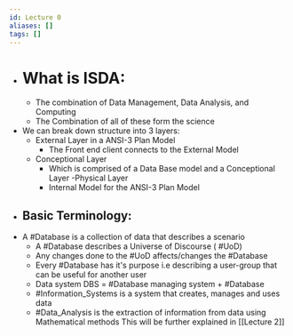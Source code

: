 ```yaml
---
id: Lecture 0
aliases: []
tags: []
---
```


- # What is ISDA:
    - The combination of Data Management, Data Analysis, and Computing
    - The Combination of all of these form the science
- We can break down structure into 3 layers:
    - External Layer in a ANSI-3 Plan Model
        - The Front end client connects to the External Model
    - Conceptional Layer
        - Which is comprised of a Data Base model and a Conceptional Layer
            -Physical Layer
        - Internal Model for the ANSI-3 Plan Model
- ## Basic Terminology:
- A #Database is a collection of data that describes a scenario
    - A #Database describes a Universe of Discourse ( #UoD)
    - Any changes done to the #UoD affects/changes the #Database
    - Every #Database has it's purpose i.e describing a user-group that can be useful for another user
    - Data system DBS = #Database managing system + #Database
    - #Information_Systems is a system that creates, manages and uses data
    - #Data_Analysis is the extraction of information from data using Mathematical methods
        This will be further explained in [[Lecture 2]]
